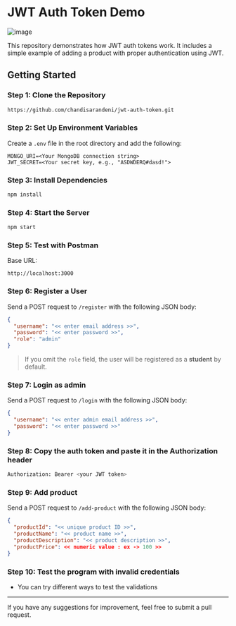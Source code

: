 # JWT Auth Token Demo

![image](https://github.com/user-attachments/assets/c6e758eb-0260-41af-afef-88beaaff86d0)


This repository demonstrates how JWT auth tokens work. It includes a simple example of adding a product with proper authentication using JWT.

## Getting Started

### Step 1: Clone the Repository
```sh
https://github.com/chandisarandeni/jwt-auth-token.git
```

### Step 2: Set Up Environment Variables

Create a `.env` file in the root directory and add the following:
```env
MONGO_URI=<Your MongoDB connection string>
JWT_SECRET=<Your secret key, e.g., "ASDWDERQ#dasd!">
```

### Step 3: Install Dependencies
```sh
npm install
```

### Step 4: Start the Server
```sh
npm start
```

### Step 5: Test with Postman

Base URL:
```
http://localhost:3000
```

### Step 6: Register a User

Send a POST request to `/register` with the following JSON body:
```json
{
  "username": "<< enter email address >>",
  "password": "<< enter password >>",
  "role": "admin"
}
```

> If you omit the `role` field, the user will be registered as a **student** by default.

### Step 7: Login as admin

Send a POST request to `/login` with the following JSON body:
```json
{
  "username": "<< enter admin email address >>",
  "password": "<< enter password >>"
}
```

### Step 8: Copy the auth token and paste it in the Authorization header
```sh
Authorization: Bearer <your JWT token>
```


### Step 9: Add product

Send a POST request to `/add-product` with the following JSON body:
```json
{
  "productId": "<< unique product ID >>",
  "productName": "<< product name >>",
  "productDescription": "<< product description >>",
  "productPrice": << numeric value : ex -> 100 >>
}
```

### Step 10: Test the program with invalid credentials

- You can try different ways to test the validations

---
If you have any suggestions for improvement, feel free to submit a pull request.
